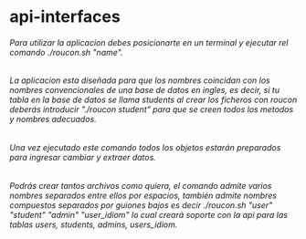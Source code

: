 # api-interfaces
###### Para utilizar la aplicacion debes posicionarte en un terminal y ejecutar rel comando *./roucon.sh "name"*.
###### La aplicacion esta diseñada para que los nombres coincidan con los nombres convencionales de una base de datos en ingles, es decir, si tu tabla en la base de datos se llama students al crear los ficheros con roucon deberás introducir *"./roucon student"* para que se creen todos los metodos y nombres adecuados.
###### Una vez ejecutado este comando todos los objetos estarán preparados para ingresar cambiar y extraer datos.


###### Podrás crear tantos archivos como quiera, el comando admite varios nombres separados entre ellos por espacios, también admite nombres compuestos separados por guiones bajos es decir *./roucon.sh "user" "student" "admin" "user_idiom"*  lo cual creará soporte con la api para las tablas users, students, admins, users_idiom.
